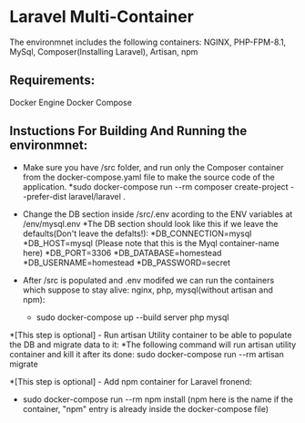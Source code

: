 # Laravel Multi-Container

The environmnet includes the following containers:
NGINX, PHP-FPM-8.1, MySql, Composer(Installing Laravel), Artisan, npm

## Requirements:
Docker Engine
Docker Compose

## Instuctions For Building And Running the environmnet:
* Make sure you have /src folder, and run only the Composer container from the docker-compose.yaml file to make the source code of the application.
*sudo docker-compose run --rm composer create-project --prefer-dist laravel/laravel .

* Change the DB section inside /src/.env acording to the ENV variables at /env/mysql.env
*The DB section should look like this if we leave the defaults(Don't leave the defalts!):
  *DB_CONNECTION=mysql
  *DB_HOST=mysql      (Please note that this is the Myql container-name here)
  *DB_PORT=3306
  *DB_DATABASE=homestead
  *DB_USERNAME=homestead
  *DB_PASSWORD=secret

* After /src is populated and .env modifed we can run the containers which suppose to stay alive: nginx, php, mysql(without artisan and npm):
  * sudo docker-compose up --build server php mysql

*[This step is optional] - Run artisan Utility container to be able to populate the DB and migrate data to it:
  *The following command will run artisan utility container and kill it after its done: sudo docker-compose run --rm artisan migrate

*[This step is optional] - Add npm container for Laravel fronend:
  * sudo docker-compose run --rm npm install      (npm here is the name if the container, "npm" entry is already inside the docker-compose file)
